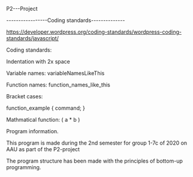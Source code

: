 P2---Project

-----------------Coding standards--------------

https://developer.wordpress.org/coding-standards/wordpress-coding-standards/javascript/

Coding standards:

Indentation with 2x space

Variable names: variableNamesLikeThis

Function names: function_names_like_this

Bracket cases:

 function_example {
   command;
 }
 
Mathmatical function: ( a * b )

Program information.

This program is made during the 2nd semester for group 1-7c of 2020 on AAU as part of the P2-project

The program structure has been made with the principles of bottom-up programming.
